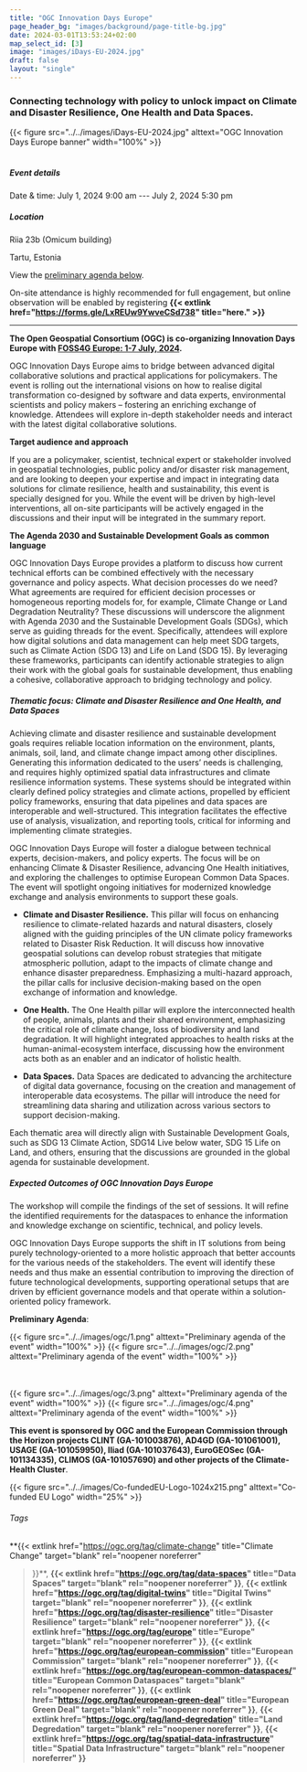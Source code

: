 ```yaml
---
title: "OGC Innovation Days Europe"
page_header_bg: "images/background/page-title-bg.jpg"
date: 2024-03-01T13:53:24+02:00
map_select_id: [3]
image: "images/iDays-EU-2024.jpg"
draft: false
layout: "single"
---
```


### Connecting technology with policy to unlock impact on Climate and Disaster Resilience, One Health and Data Spaces.  

{{< figure
    src="../../images/iDays-EU-2024.jpg"
    alttext="OGC Innovation Days Europe banner"
    width="100%"
    >}}
<br><br>
##### Event details

Date & time: July 1, 2024 9:00 am --- July 2, 2024 5:30 pm

##### Location

Riia 23b (Omicum building)

Tartu, Estonia

View the [preliminary agenda below](#agenda).

<!--hr>
<center>
    <a href="https://pretix.eu/foss4ge2024/tartu/"
        class="btn btn-primary btn-lg"
        target="blank" rel="noopener noreferrer"
        style="padding:32px;margin-top:30px;margin-bottom:30px">
        <img src="https://2024.europe.foss4g.org/images/icon/ticket.png" alt="Get your ticket!">
    <span>Get your ticket here!</span></a>
</center-->

On-site attendance is highly recommended for full engagement, but online observation will be enabled by registering **{{< extlink href="https://forms.gle/LxREUw9YwveCSd738" title="here." >}}**
<hr>

**The Open Geospatial Consortium (OGC) is co-organizing Innovation Days Europe with [FOSS4G Europe: 1-7 July,
2024](https://2024.europe.foss4g.org/).**

OGC Innovation Days Europe aims to bridge between advanced digital collaborative solutions and practical applications for policymakers. The event is rolling out the international visions on how to realise digital transformation co-designed by software and data experts, environmental scientists and policy makers – fostering an enriching exchange of knowledge. Attendees will explore in-depth stakeholder needs and interact with the latest digital collaborative solutions.


**Target audience and approach**

If you are a policymaker, scientist, technical expert or stakeholder involved in geospatial technologies, public policy and/or disaster risk management, and are looking to deepen your expertise and impact in integrating data solutions for climate resilience, health and sustainability, this event is specially designed for you. While the event will be driven by high-level interventions, all on-site participants will be actively engaged in the discussions and their input will be integrated in the summary report.

**The Agenda 2030 and Sustainable Development Goals as common language**

OGC Innovation Days Europe provides a platform to discuss how current technical efforts can be combined effectively with the necessary governance and policy aspects. What decision processes do we need? What agreements are required for efficient decision processes or homogeneous reporting models for, for example, Climate Change or Land Degradation Neutrality? These discussions will underscore the alignment with Agenda 2030 and the Sustainable Development Goals (SDGs), which serve as guiding threads for the event. Specifically, attendees will explore how digital solutions and data management can help meet SDG targets, such as Climate Action (SDG 13) and Life on Land (SDG 15). By leveraging these frameworks, participants can identify actionable strategies to align their work with the global goals for sustainable development, thus enabling a cohesive, collaborative approach to bridging technology and policy.


##### Thematic focus: Climate and Disaster Resilience and One Health, and Data Spaces

Achieving climate and disaster resilience and sustainable development goals requires reliable location information on the environment, plants, animals, soil, land, and climate change impact among other disciplines. Generating this information dedicated to the users’ needs is challenging, and requires highly optimized spatial data infrastructures and climate resilience information systems. These systems should be integrated within clearly defined policy strategies and climate actions, propelled by efficient policy frameworks, ensuring that data pipelines and data spaces are interoperable and well-structured. This integration facilitates the effective use of analysis, visualization, and reporting tools, critical for informing and implementing climate strategies.


OGC Innovation Days Europe will foster a dialogue between technical experts, decision-makers, and policy experts. The focus will be on enhancing Climate & Disaster Resilience, advancing One Health initiatives, and exploring the challenges to optimise  European Common Data Spaces. The event will spotlight ongoing initiatives for modernized knowledge exchange and analysis environments to support these goals.

- **Climate and Disaster Resilience.** This pillar will focus on enhancing resilience to climate-related hazards and natural disasters, closely aligned with the guiding principles of the UN climate policy frameworks related to Disaster Risk Reduction. It will discuss how innovative geospatial solutions can develop robust strategies that mitigate atmospheric pollution, adapt to the impacts of climate change and enhance disaster preparedness. Emphasizing a multi-hazard approach, the pillar calls for inclusive decision-making based on the open exchange of information and knowledge.  


- **One Health.** The One Health pillar will explore the interconnected health of people, animals, plants and their shared environment, emphasizing the critical role of climate change, loss of biodiversity and land degradation. It will highlight integrated approaches to health risks at the human-animal-ecosystem interface, discussing how the environment acts both as an enabler and an indicator of holistic health.


- **Data Spaces.** Data Spaces are dedicated to advancing the architecture of digital data governance, focusing on the creation and management of interoperable data ecosystems. The pillar will introduce the need for streamlining data sharing and utilization across various sectors to support decision-making.

Each thematic area will directly align with Sustainable Development Goals, such as SDG 13 Climate Action, SDG14 Live below water, SDG 15 Life on Land, and others, ensuring that the discussions are grounded in the global agenda for sustainable development.


##### Expected Outcomes of OGC Innovation Days Europe

The workshop will compile the findings of the set of sessions. It will
refine the identified requirements for the dataspaces to enhance the
information and knowledge exchange on scientific, technical, and policy
levels. 

OGC Innovation Days Europe supports the shift in IT solutions from being purely technology-oriented to a more holistic approach that better accounts for the various needs of the stakeholders. The event will identify these needs and thus make an essential contribution to improving the direction of future technological developments, supporting operational setups that are driven by efficient governance models and that operate within a solution-oriented policy framework.

<a name="agenda"></a>
**Preliminary Agenda**:

{{< figure
    src="../../images/ogc/1.png"
    alttext="Preliminary agenda of the event"
    width="100%"
    >}}
{{< figure
    src="../../images/ogc/2.png"
    alttext="Preliminary agenda of the event"
    width="100%"
    >}}

<br><br>
{{< figure
    src="../../images/ogc/3.png"
    alttext="Preliminary agenda of the event"
    width="100%"
    >}}
{{< figure
    src="../../images/ogc/4.png"
    alttext="Preliminary agenda of the event"
    width="100%"
    >}}


**This event is sponsored by OGC and the European Commission
through the Horizon projects CLINT (GA-101003876), AD4GD (GA-101061001),
USAGE (GA-101059950), Iliad (GA-101037643), EuroGEOSec (GA-101134335),
CLIMOS (GA-101057690) and other projects of the Climate-Health
Cluster**.

{{< figure
    src="../../images/Co-fundedEU-Logo-1024x215.png"
    alttext="Co-funded EU Logo"
    width="25%"
    >}}

<!--hr>
<center>
    <a href="https://pretix.eu/foss4ge2024/tartu/"
        class="btn btn-primary btn-lg"
        target="blank" rel="noopener noreferrer"
        style="padding:32px;margin-top:30px;margin-bottom:30px">
        <img src="https://2024.europe.foss4g.org/images/icon/ticket.png" alt="Get your ticket!">
    <span>Get your ticket here!</span></a>
</center>
<hr-->


###### Tags

**{{<
    extlink href="https://ogc.org/tag/climate-change"
    title="Climate Change"
    target="blank"
    rel="noopener noreferrer"
>}}**,
**{{<
    extlink href="https://ogc.org/tag/data-spaces"
    title="Data Spaces"
    target="blank"
    rel="noopener noreferrer"
>}}**,
**{{<
    extlink href="https://ogc.org/tag/digital-twins"
    title="Digital Twins"
    target="blank"
    rel="noopener noreferrer"
>}}**,
**{{<
    extlink href="https://ogc.org/tag/disaster-resilience"
    title="Disaster Resilience"
    target="blank"
    rel="noopener noreferrer"
>}}**,
**{{<
    extlink href="https://ogc.org/tag/europe"
    title="Europe"
    target="blank"
    rel="noopener noreferrer"
>}}**,
**{{<
    extlink href="https://ogc.org/tag/european-commission"
    title="European Commission"
    target="blank"
    rel="noopener noreferrer"
>}}**,
**{{<
    extlink href="https://ogc.org/tag/european-common-dataspaces/"
    title="European Common Dataspaces"
    target="blank"
    rel="noopener noreferrer"
>}}**,
**{{<
    extlink href="https://ogc.org/tag/european-green-deal"
    title="European Green Deal"
    target="blank"
    rel="noopener noreferrer"
>}}**,
**{{<
    extlink href="https://ogc.org/tag/land-degredation"
    title="Land Degredation"
    target="blank"
    rel="noopener noreferrer"
>}}**,
**{{<
    extlink href="https://ogc.org/tag/spatial-data-infrastructure"
    title="Spatial Data Infrastructure"
    target="blank"
    rel="noopener noreferrer"
>}}**

